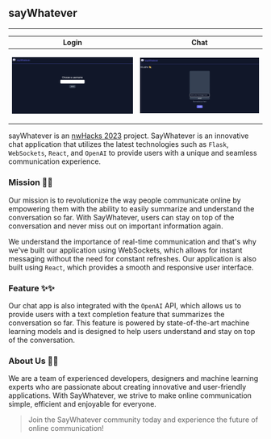 ## sayWhatever
___

| Login | Chat |
| --- | ----------- |
| <p align="center"> <img src="https://raw.githubusercontent.com/sayWhatever/.github/main/profile/login_screen.png"  alt="Login Screen" /></p> | <p align="center"> <img src="https://raw.githubusercontent.com/sayWhatever/.github/main/profile/chat_screen.png"  alt="Chat Screen" /></p>

sayWhatever is an [nwHacks 2023](https://www.nwhacks.io/) project. 
SayWhatever is an innovative chat application that utilizes the latest technologies such as `Flask`, `WebSockets`, `React`, and `OpenAI` to provide users with a unique and seamless communication experience.

### Mission 🚀🚀

Our mission is to revolutionize the way people communicate online by empowering them with the ability to easily summarize and understand the conversation so far. With SayWhatever, users can stay on top of the conversation and never miss out on important information again.

We understand the importance of real-time communication and that's why we've built our application using WebSockets, which allows for instant messaging without the need for constant refreshes. Our application is also built using `React`, which provides a smooth and responsive user interface.

### Feature ✨✨

Our chat app is also integrated with the `OpenAI` API, which allows us to provide users with a text completion feature that summarizes the conversation so far. This feature is powered by state-of-the-art machine learning models and is designed to help users understand and stay on top of the conversation.

### About Us 🙌🙌

We are a team of experienced developers, designers and machine learning experts who are passionate about creating innovative and user-friendly applications. With SayWhatever, we strive to make online communication simple, efficient and enjoyable for everyone.

>Join the SayWhatever community today and experience the future of online communication!
